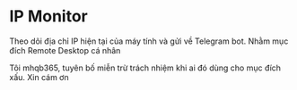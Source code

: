 # IP Monitor

Theo dõi địa chỉ IP hiện tại của máy tính và gửi về Telegram bot. Nhằm mục đích Remote Desktop cá nhân

Tôi mhqb365, tuyên bố miễn trừ trách nhiệm khi ai đó dùng cho mục đích xấu. Xin cám ơn
